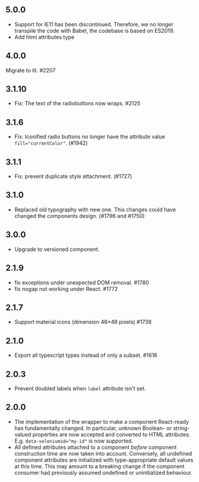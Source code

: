 ## 5.0.0

- Support for IE11 has been discontinued. Therefore, we no longer transpile the code with Babel, the codebase is based on ES2019.
- Add html attributes type

## 4.0.0

Migrate to lit. #2207

## 3.1.10

- Fix: The text of the radiobuttons now wraps. #2125

## 3.1.6

- Fix: Iconified radio buttons no longer have the attribute value `fill="currentColor"`. (#1942)

## 3.1.1

- Fix: prevent duplicate style attachment. (#1727)

## 3.1.0

- Replaced old typography with new one. This changes could have changed the components design. (#1796 and #1750)

## 3.0.0

- Upgrade to versioned component.

## 2.1.9

- fix exceptions under unexpected DOM removal. #1780
- fix nogap not working under React. #1772

## 2.1.7

- Support material icons (dimension 48&times;48 pixels) #1738

## 2.1.0

- Export all typescript types instead of only a subset. #1616

## 2.0.3

- Prevent doubled labels when `label` attribute isn't set.

## 2.0.0

- The implementation of the wrapper to make a component React-ready has
  fundamentally changed. In particular, unknown Boolean- or
  string-valued properties are now accepted and converted to HTML
  attributes. E.g. `data-seleniumid="my-id"` is now supported.
- All defined attributes attached to a component _before_ component
  construction time are now taken into account. Conversely, all undefined
  component attributes are initialized with type-appropriate default
  values at this time. This may amount to a breaking change if the
  component consumer had previously assumed undefined or uninitialized
  behaviour.
